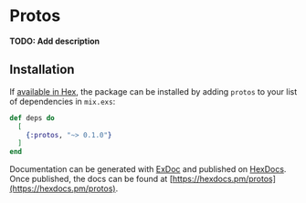 # Protos

**TODO: Add description**

## Installation

If [available in Hex](https://hex.pm/docs/publish), the package can be installed
by adding `protos` to your list of dependencies in `mix.exs`:

```elixir
def deps do
  [
    {:protos, "~> 0.1.0"}
  ]
end
```

Documentation can be generated with [ExDoc](https://github.com/elixir-lang/ex_doc)
and published on [HexDocs](https://hexdocs.pm). Once published, the docs can
be found at [https://hexdocs.pm/protos](https://hexdocs.pm/protos).

